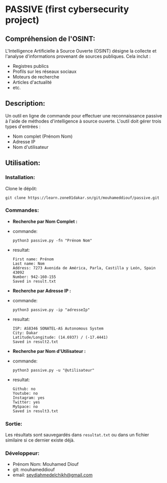 # PASSIVE (first cybersecurity project)


## Compréhension de l'OSINT:
L'Intelligence Artificielle à Source Ouverte (OSINT) désigne la collecte et l'analyse d'informations provenant de sources publiques. Cela inclut :

- Registres publics
- Profils sur les réseaux sociaux
- Moteurs de recherche
- Articles d'actualité
- etc.

## Description:
Un outil en ligne de commande pour effectuer une reconnaissance passive à l'aide de méthodes d'intelligence à source ouverte. L'outil doit gérer trois types d'entrées :

- Nom complet (Prénom Nom)
- Adresse IP
- Nom d'utilisateur

## Utilisation:

### Installation:
Clone le dépôt:
```
git clone https://learn.zone01dakar.sn/git/mouhameddiouf/passive.git
```

### Commandes:
- **Recherche par Nom Complet :**
- commande:
    ```
    python3 passive.py -fn "Prénom Nom"
    ```
- resultat:
    ```
    First name: Prénom
    Last name: Nom
    Address: 7273 Avenida de América, Parla, Castilla y León, Spain 43092
    Number: 942-160-155
    Saved in result.txt
    ```

- **Recherche par Adresse IP :**
- commande:
    ```
    python3 passive.py -ip "adresseIp"
    ```
- resultat:
    ```
    ISP: AS8346 SONATEL-AS Autonomous System
    City: Dakar
    Latitude/Longitude: (14.6937) / (-17.4441)
    Saved in result2.txt
    ```

- **Recherche par Nom d'Utilisateur :**
- commande:
    ```
    python3 passive.py -u "@utilisateur"
    ```
- resultat:
    ```
    Github: no
    Youtube: no
    Instagram: yes
    Twitter: yes
    MySpace: no
    Saved in result3.txt
    ```

### Sortie:
Les résultats sont sauvegardés dans `resultat.txt` ou dans un fichier similaire si ce dernier existe déjà.

### Développeur:
- Prénom Nom: Mouhamed Diouf
- git: mouhameddiouf
- email: seydiahmedelchikh@gmail.com